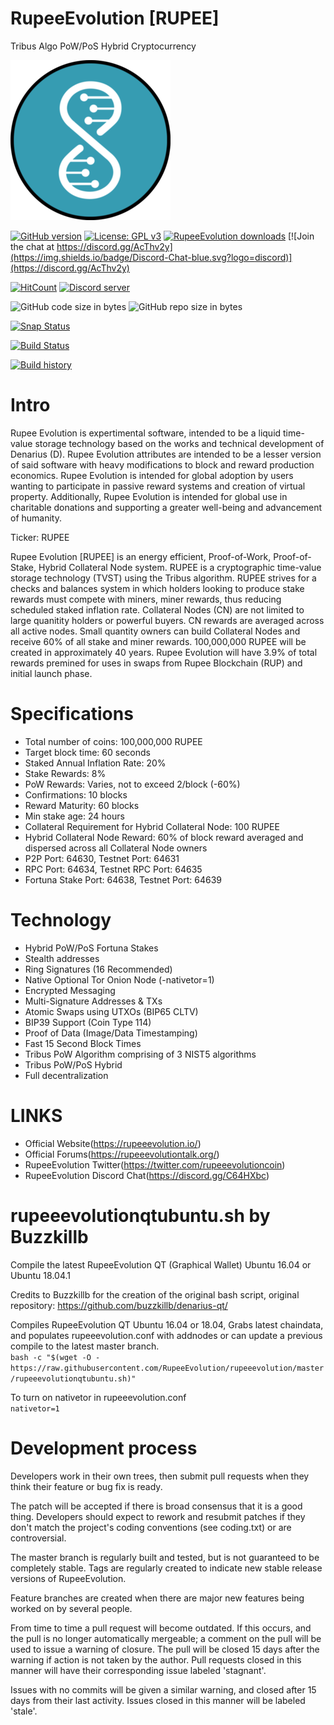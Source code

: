 # RupeeEvolution [RUPEE]
Tribus Algo PoW/PoS Hybrid Cryptocurrency

![logo](https://github.com/Rupee-Foundation/Rupee-Evolution/blob/master/src/qt/res/icons/rupeeevolution-256.png?raw=true)

[![GitHub version](https://img.shields.io/github/release/Rupee-Foundation/Rupee-Evolution.svg)](https://badge.fury.io/gh/Rupee-Foundation%2FRupee-Evolution)
[![License: GPL v3](https://img.shields.io/badge/License-MIT-blue.svg)](https://github.com/Rupee-Foundation/Rupee-Evolution/blob/master/COPYING)
[![RupeeEvolution downloads](https://img.shields.io/github/downloads/Rupee-Foundation/Rupee-Evolution/total.svg?maxAge=2592000)](https://github.com/Rupee-Foundation/Rupee-Evolution/releases)
[![Join the chat at https://discord.gg/AcThv2y](https://img.shields.io/badge/Discord-Chat-blue.svg?logo=discord)](https://discord.gg/AcThv2y)

[![HitCount](http://hits.dwyl.io/Rupee-Foundation/Rupee-Evolution.svg)](http://hits.dwyl.io/Rupee-Foundation/Rupee-Evolution)
<a href="https://discord.gg/rqQ9fUW"><img src="https://discordapp.com/api/guilds/334361453320732673/embed.png" alt="Discord server" /></a>

![GitHub code size in bytes](https://img.shields.io/github/languages/code-size/Rupee-Foundation/Rupee-Evolution.svg) ![GitHub repo size in bytes](https://img.shields.io/github/repo-size/Rupee-Foundation/Rupee-Evolution.svg)

[![Snap Status](https://build.snapcraft.io/badge/Rupee-Foundation/Rupee-Evolution.svg)](https://build.snapcraft.io/user/Rupee-Foundation/Rupee-Evolution)

[![Build Status](https://travis-ci.org/Rupee-Foundation/Rupee-Evolution.svg?branch=master)](https://travis-ci.org/Rupee-Foundation/Rupee-Evolution)

[![Build history](https://buildstats.info/travisci/chart/Rupee-Foundation/Rupee-Evolution?branch=master)](https://travis-ci.org/Rupee-Foundation/Rupee-Evolution?branch=master)

Intro
==========================
Rupee Evolution is expertimental software, intended to be a liquid time-value storage technology based on the works and technical development of Denarius (D). Rupee Evolution attributes are intended to be a lesser version of said software with heavy modifications to block and reward production economics. Rupee Evolution is intended for global adoption by users wanting to participate in passive reward systems and creation of virtual property. Additionally, Rupee Evolution is intended for global use in charitable donations and supporting a greater well-being and advancement of humanity. 

Ticker: RUPEE

Rupee Evolution [RUPEE] is an energy efficient, Proof-of-Work, Proof-of-Stake, Hybrid Collateral Node system. RUPEE is a cryptographic time-value storage technology (TVST) using the Tribus algorithm. RUPEE strives for a checks and balances system in which holders looking to produce stake rewards must compete with miners, miner rewards, thus reducing scheduled staked inflation rate. Collateral Nodes (CN) are not limited to large quanitity holders or powerful buyers. CN rewards are averaged across all active nodes. Small quantity owners can build Collateral Nodes and receive 60% of all stake and miner rewards.
100,000,000 RUPEE will be created in approximately 40 years. Rupee Evolution will have 3.9% of total rewards premined for uses in swaps from Rupee Blockchain (RUP) and initial launch phase.

Specifications
==========================
* Total number of coins: 100,000,000 RUPEE
* Target block time: 60 seconds
* Staked Annual Inflation Rate: 20%
* Stake Rewards: 8%
* PoW Rewards: Varies, not to exceed 2/block (-60%)
* Confirmations: 10 blocks
* Reward Maturity: 60 blocks
* Min stake age: 24 hours
* Collateral Requirement for Hybrid Collateral Node: 100 RUPEE
* Hybrid Collateral Node Reward: 60% of block reward averaged and dispersed across all Collateral Node owners
* P2P Port: 64630, Testnet Port: 64631
* RPC Port: 64634, Testnet RPC Port: 64635
* Fortuna Stake Port: 64638, Testnet Port: 64639

Technology
==========================
* Hybrid PoW/PoS Fortuna Stakes
* Stealth addresses
* Ring Signatures (16 Recommended)
* Native Optional Tor Onion Node (-nativetor=1)
* Encrypted Messaging
* Multi-Signature Addresses & TXs
* Atomic Swaps using UTXOs (BIP65 CLTV)
* BIP39 Support (Coin Type 114)
* Proof of Data (Image/Data Timestamping)
* Fast 15 Second Block Times
* Tribus PoW Algorithm comprising of 3 NIST5 algorithms
* Tribus PoW/PoS Hybrid
* Full decentralization

LINKS
==========================
* Official Website(https://rupeeevolution.io/)
* Official Forums(https://rupeeevolutiontalk.org/)
* RupeeEvolution Twitter(https://twitter.com/rupeeevolutioncoin)
* RupeeEvolution Discord Chat(https://discord.gg/C64HXbc)

rupeeevolutionqtubuntu.sh by Buzzkillb
===========================
Compile the latest RupeeEvolution QT (Graphical Wallet) Ubuntu 16.04 or Ubuntu 18.04.1

Credits to Buzzkillb for the creation of the original bash script, original repository: https://github.com/buzzkillb/denarius-qt/

Compiles RupeeEvolution QT Ubuntu 16.04 or 18.04, Grabs latest chaindata, and populates rupeeevolution.conf with addnodes or can update a previous compile to the latest master branch.  
```bash -c "$(wget -O - https://raw.githubusercontent.com/RupeeEvolution/rupeeevolution/master/rupeeevolutionqtubuntu.sh)"```  

To turn on nativetor in rupeeevolution.conf  
```nativetor=1```  

Development process
===========================

Developers work in their own trees, then submit pull requests when
they think their feature or bug fix is ready.

The patch will be accepted if there is broad consensus that it is a
good thing.  Developers should expect to rework and resubmit patches
if they don't match the project's coding conventions (see coding.txt)
or are controversial.

The master branch is regularly built and tested, but is not guaranteed
to be completely stable. Tags are regularly created to indicate new
stable release versions of RupeeEvolution.

Feature branches are created when there are major new features being
worked on by several people.

From time to time a pull request will become outdated. If this occurs, and
the pull is no longer automatically mergeable; a comment on the pull will
be used to issue a warning of closure. The pull will be closed 15 days
after the warning if action is not taken by the author. Pull requests closed
in this manner will have their corresponding issue labeled 'stagnant'.

Issues with no commits will be given a similar warning, and closed after
15 days from their last activity. Issues closed in this manner will be
labeled 'stale'.
